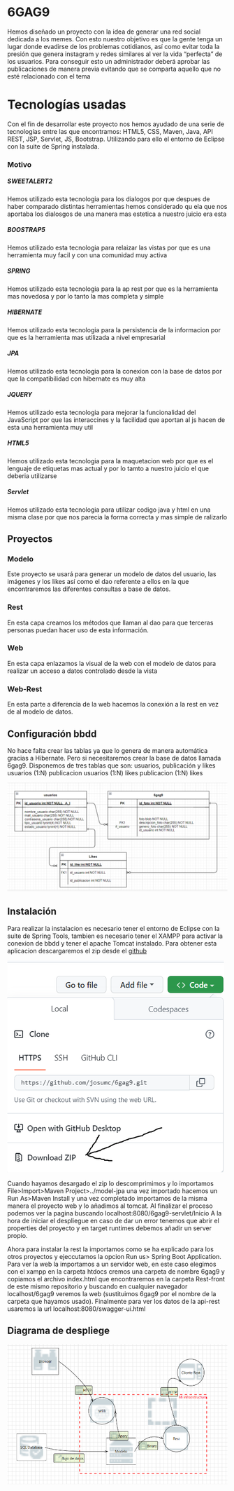 # 6GAG9

Hemos diseñado un proyecto con la idea de generar una red social dedicada a los memes. Con esto nuestro objetivo es que la gente tenga un lugar donde evadirse de los problemas cotidianos, así como evitar toda la presión que genera instagram y redes similares al ver la vida “perfecta” de los usuarios. Para conseguir esto un administrador deberá aprobar las publicaciones de manera previa evitando que se comparta aquello que no esté relacionado con el tema

# Tecnologías usadas

Con el fin de desarrollar este proyecto nos hemos ayudado de una serie de tecnologías entre las que encontramos: HTML5, CSS, Maven, Java, API REST, JSP, Servlet, JS, Bootstrap. Utilizando para ello el entorno de Eclipse con la suite de Spring instalada.

### Motivo
##### SWEETALERT2
  Hemos utilizado esta tecnologia para los dialogos por que despues de haber comparado distintas herramientas hemos considerado qu ela que nos aportaba los dialosgos de una manera mas estetica a nuestro juicio era esta
##### BOOSTRAP5
  Hemos utilizado esta tecnologia para relaizar las vistas por que es una herramienta muy facil y con una comunidad muy activa
##### SPRING
  Hemos utilizado esta tecnologia para la ap rest por que es la herramienta mas novedosa y por lo tanto la mas completa y simple
##### HIBERNATE
  Hemos utilizado esta tecnologia para la persistencia de la informacion por que es la herramienta mas utilizada a nivel empresarial
##### JPA
  Hemos utilizado esta tecnologia para la conexion con la base de datos por que la compatibilidad con hibernate es muy alta
##### JQUERY
  Hemos utilizado esta tecnologia para mejorar la funcionalidad del JavaScript por que las interaccines y la facilidad que aportan al js hacen de esta una herramienta muy util
##### HTML5
  Hemos utilizado esta tecnologia para la maquetacion web por que es el lenguaje de etiquetas mas actual y por lo tamto a nuestro juicio el que deberia utilizarse
##### Servlet
  Hemos utilizado esta tecnologia para utilizar codigo java y html en una misma clase por que nos parecia la forma correcta y mas simple de ralizarlo

## Proyectos

### Modelo

Este proyecto se usará para generar un modelo de datos del usuario, las imágenes y los likes así como el dao referente a ellos en la que encontraremos las diferentes consultas a base de datos.

### Rest

En esta capa creamos los métodos que llaman al dao para que terceras personas puedan hacer uso de esta información.

### Web

En esta capa enlazamos la visual de la web con el modelo de datos para realizar un acceso a datos controlado desde la vista

### Web-Rest

En esta parte a diferencia de la web hacemos la conexión a la rest en vez de al modelo de datos.

## Configuración bbdd

No hace falta crear las tablas ya que lo genera de manera automática gracias a Hibernate. Pero si necesitaremos crear la base de datos llamada 6gag9.
Disponemos de tres tablas que son: usuarios, publicación y likes
usuarios (1:N) publicacion
usuarios (1:N) likes
publicacion (1:N) likes

![diagrama de la base datos](/documentacion/bbdd.PNG)

## Instalación

Para realizar la instalacion es necesario tener el entorno de Eclipse con la suite de Spring Tools, tambien es necesario tener el XAMPP para activar la conexion de bbdd y tener el apache Tomcat instalado. Para obtener esta aplicacion descargaremos el zip desde el [github](https://github.com/josumc/6gag9/)

![Descarga del zip](/documentacion/zip.PNG)

Cuando hayamos desargado el zip lo descomprimimos y lo importamos File>Import>Maven Project>../model-jpa una vez importado hacemos un Run As>Maven Install y una vez completado importamos de la misma manera el proyecto web y lo añadimos al tomcat. Al finalizar el proceso podemos ver la pagina buscando localhost:8080/6gag9-servlet/Inicio 
A la hora de iniciar el despliegue en caso de dar un error tenemos que abrir el properties del proyecto y en target runtimes debemos añadir un server propio.

Ahora para instalar la rest la importamos como se ha explicado para los otros proyectos y ejeccutamos la opcion Run us> Spring Boot Application. Para ver la web la importamos a un servidor web, en este caso elegimos con el xampp en la carpeta htdocs cremos una carpeta de nombre 6gag9 y copiamos el archivo index.html que encontraremos en la carpeta Rest-front de este mismo repositorio y buscando en cualquier navegador localhost/6gag9 veremos la web (sustituimos 6gag9 por el nombre de la carpeta que hayamos usado). Finalmente para ver los datos de la api-rest usaremos la url localhost:8080/swagger-ui.html

## Diagrama de despliege
![diagrama de la base datos](/documentacion/despliege.PNG)
